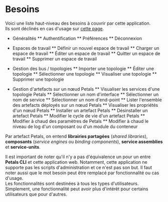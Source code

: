 # Besoins

Voici une liste haut-niveau des besoins à couvrir par cette application.  
Ils sont déclinés en cas d'usage sur [cette page](../cas-dusage).

* Généralités
  ** Authentification
  ** Préférences
  ** Déconnexion

* Espaces de travail
  ** Définir un nouvel espace de travail
  ** Charger un espace de travail
  ** Éditer un espace de travail
  ** Quitter un espace de travail
  ** Supprimer un espace de travail
  
* Gestion des bus / topologies
  ** Importer une topologie
  ** Éditer une topologie
  ** Sélectionner une topologie
  ** Visualiser une topologie
  ** Supprimer une topologie
  
* Gestion d'artefacts sur un nœud Petals
  ** Visualiser les services d'une topologie Petals
  ** Sélectionner un nom d'interface
  ** Sélectionner un nom de service
  ** Sélectionner un nom d'end-point
  ** Lister l'ensemble des artefacts déployés sur un nœud Petals
  ** Visualiser les propriétés d'un nœud Petals
  ** Installer un artefact Petals
  ** Désinstaller un artefact Petals
  ** Modifier le cycle de vie d'un artefact Petals
  ** Modifier à chaud des paramètres de Petals
  ** Modifier à chaud le niveau de log d'un composant ou d'un module du conteneur

Par artefact Petals, on entend **librairies partagées** (_shared libraries_), **composants** (_service engines_ ou _binding components_), **service assemblies** et **service-units**.

Il est important de noter qu'il n'y a pas d'équivalence un pour un entre **Petals CLI** et cette application web. Notamment, cette application ne supporte pas les scripts d'administration et ce n'est pas son but. Il faut noter aussi que le mot besoin peut être remplacé par fonctionnalité ou cas d'usage.  
Les fonctionnalités sont destinées à tous les types d'utilisateurs. Simplement, une fonctionnalité peut avoir plus d'intérêt pour certains utilisateurs que pour d'autres.
